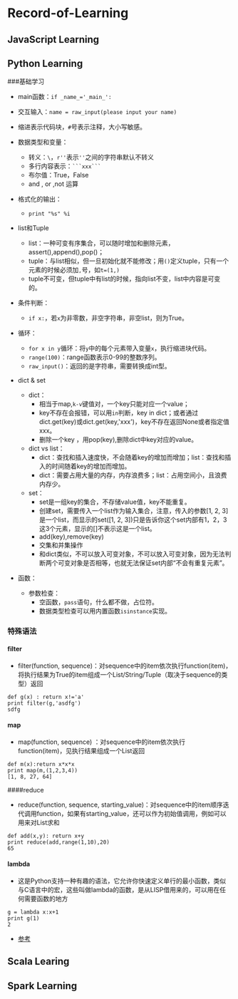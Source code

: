 # Record-of-Learning

## JavaScript Learning


## Python Learning
###基础学习
- main函数：`if _name_='_main_':`
- 交互输入：`name = raw_input(please input your name)`
- 缩进表示代码块，`#`号表示注释，大小写敏感。
- 数据类型和变量：
	- 转义：`\`，`r''`表示`''`之间的字符串默认不转义
	- 多行内容表示：` ```xxx``` `
	- 布尔值：True，False
	- and , or ,not 运算

- 格式化的输出：
	- `print "%s" %i`
- list和Tuple
	- list：一种可变有序集合，可以随时增加和删除元素，assert(),append(),pop()；
	- tuple：与list相似，但一旦初始化就不能修改；用`()`定义tuple，只有一个元素的时候必须加`,`号，如`t=(1,)`
	- tuple不可变，但tuple中有list的时候，指向list不变，list中内容是可变的。

- 条件判断：
	- `if x:`，若`x`为非零数，非空字符串，非空list，则为True。

- 循环：
	- `for x in y`循环：将`y`中的每个元素带入变量`x`，执行缩进块代码。
	- `range(100)`：range函数表示0-99的整数序列。
	- `raw_input()`：返回的是字符串，需要转换成int型。

- dict & set
	- dict：
		- 相当于map,`k-v`键值对，一个key只能对应一个value；
		- key不存在会报错，可以用`in`判断，key  in dict；或者通过dict.get(key)或dict.get(key,'xxx')，key不存在返回None或者指定值xxx。
		- 删除一个key ，用pop(key),删除dict中key对应的value。
	- dict vs list：
		- dict：查找和插入速度快，不会随着key的增加而增加；list：查找和插入的时间随着key的增加而增加。
		- dict：需要占用大量的内存，内存浪费多；list：占用空间小，且浪费内存少。
	- set：
		- set是一组key的集合，不存储value值，key不能重复。
		- 创建set，需要传入一个list作为输入集合，注意，传入的参数[1, 2, 3]是一个list，而显示的set([1, 2, 3])只是告诉你这个set内部有1，2，3这3个元素，显示的[]不表示这是一个list。
		- add(key),remove(key)
		- 交集和并集操作
		- 和dict类似，不可以放入可变对象，不可以放入可变对象，因为无法判断两个可变对象是否相等，也就无法保证set内部“不会有重复元素”。

- 函数：
	- 参数检查：
		- 空函数，`pass`语句，什么都不做，占位符。
        - 数据类型检查可以用内置函数`isinstance`实现。

### 特殊语法
#### filter
- filter(function, sequence)：对sequence中的item依次执行function(item)，将执行结果为True的item组成一个List/String/Tuple（取决于sequence的类型）返回

```
def g(x) : return x!='a'
print filter(g,'asdfg')
sdfg
```

#### map
- map(function, sequence) ：对sequence中的item依次执行function(item)，见执行结果组成一个List返回

```
def m(x):return x*x*x
print map(m,(1,2,3,4))
[1, 8, 27, 64]

```
####reduce
- reduce(function, sequence, starting_value)：对sequence中的item顺序迭代调用function，如果有starting_value，还可以作为初始值调用，例如可以用来对List求和

```
def add(x,y): return x+y
print reduce(add,range(1,10),20)
65

```

#### lambda
- 这是Python支持一种有趣的语法，它允许你快速定义单行的最小函数，类似与C语言中的宏，这些叫做lambda的函数，是从LISP借用来的，可以用在任何需要函数的地方

```
g = lambda x:x+1
print g(1)
2

```
- [参考](http://www.cnblogs.com/longdouhzt/archive/2012/05/19/2508844.html)

## Scala Learing

## Spark Learning
